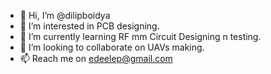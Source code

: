 - 👋 Hi, I’m @dilipboidya
- 👀 I’m interested in PCB designing.
- 🌱 I’m currently learning RF mm Circuit Designing n testing.
- 💞️ I’m looking to collaborate on UAVs making.
- 📫 Reach me on edeelep@gmail.com

<!---
dilipboidya/dilipboidya is a ✨ special ✨ repository because its `README.md` (this file) appears on your GitHub profile.
You can click the Preview link to take a look at your changes.
--->
